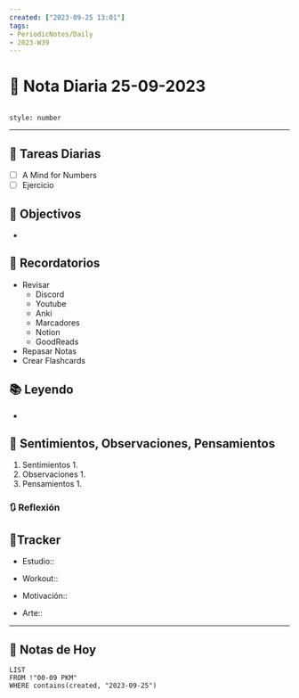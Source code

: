 ```yaml
---
created: ["2023-09-25 13:01"]
tags:
- PeriodicNotes/Daily
- 2023-W39
---
```


# 📅 Nota Diaria 25-09-2023
```toc

style: number

```

---
## 🔷 Tareas Diarias
- [ ] A Mind for Numbers
- [ ] Ejercicio

## 🎯 Objectivos
- 
## 📕 Recordatorios
- Revisar
	- Discord
	- Youtube
	- Anki
	- Marcadores
	- Notion
	- GoodReads
- Repasar Notas
- Crear Flashcards

## 📚 Leyendo
- 
## 💬 Sentimientos, Observaciones, Pensamientos 
1. Sentimientos
	1. 
2. Observaciones
	1. 
3. Pensamientos
	1. 
### 🔃 Reflexión

## 🔷Tracker

- Estudio::

- Workout::

- Motivación::

- Arte::
---

## 📅 Notas de Hoy
```dataview
LIST 
FROM !"00-09 PKM" 
WHERE contains(created, "2023-09-25")
```